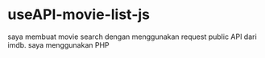 # useAPI-movie-list-js
saya membuat movie search dengan menggunakan request public API dari imdb.
saya menggunakan PHP
